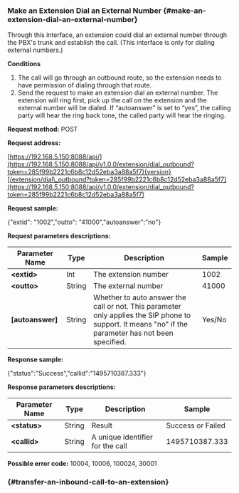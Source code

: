 ### Make an Extension Dial an External Number {#make-an-extension-dial-an-external-number}

Through this interface, an extension could dial an external number through the PBX's trunk and establish the call. \(This interface is only for dialing external numbers.\)

**Conditions**

1. The call will go through an outbound route, so the extension needs to have permission of dialing through that route.
2. Send the request to make an extension dial an external number. The extension will ring first, pick up the call on the extension and the external number will be dialed. If “autoanswer” is set to “yes”, the calling party will hear the ring back tone, the called party will hear the ringing.

**Request method:** POST

**Request address:**

[https://192.168.5.150:8088/api/](https://192.168.5.150:8088/api/v1.0.0/extension/dial_outbound?token=285f99b2221c6b8c12d52eba3a88a5f7){version}[/extension/dial\_outbound?token=285f99b2221c6b8c12d52eba3a88a5f7](https://192.168.5.150:8088/api/v1.0.0/extension/dial_outbound?token=285f99b2221c6b8c12d52eba3a88a5f7)

**Request sample:**

{"extid": "1002","outto": "41000","autoanswer":"no"}

**Request parameters descriptions:**

| **Parameter Name** | **Type** | **Description** | **Sample** |
| --- | --- | --- | --- |
| **&lt;extid&gt;** | Int | The extension number | 1002 |
| **&lt;outto&gt;** | String | The external number | 41000 |
| **\[autoanswer\]** | String | Whether to auto answer the call or not. This parameter only applies the SIP phone to support. It means "no" if the parameter has not been specified. | Yes/No |

**Response sample:**

{"status":"Success","callid":"1495710387.333"}

**Response parameters descriptions:**

| **Parameter Name** | **Type** | **Description** | **Sample** |
| --- | --- | --- | --- |
| **&lt;status&gt;** | String | Result | Success or Failed |
| **&lt;callid&gt;** | String | A unique identifier for the call | 1495710387.333 |

**Possible error code:** 10004, 10006, 100024, 30001

###  {#transfer-an-inbound-call-to-an-extension}



